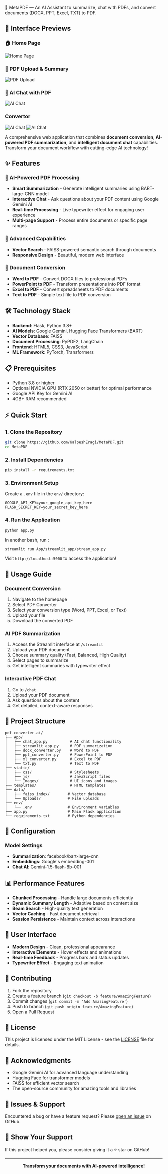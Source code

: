 📑 MetaPDF — An AI Assistant to summarize, chat with PDFs, and convert documents (DOCX, PPT, Excel, TXT) to PDF.

## 📸 Interface Previews
### 🏠 Home Page
![Home Page](static/Images/Screenshot%20(31).png)

### 📄 PDF Upload & Summary
![PDF Upload](static/Images/Screenshot%20(38).png)

### 🤖 AI Chat with PDF
![AI Chat](static/Images/Screenshot%20(29).png)

###  Convertor
![AI Chat](static/Images/Screenshot%20(33).png)
![AI Chat](static/Images/Screenshot%20(34).png)

A comprehensive web application that combines **document conversion**, **AI-powered PDF summarization**, and **intelligent document chat** capabilities. Transform your document workflow with cutting-edge AI technology!

## ✨ Features

### 🤖 AI-Powered PDF Processing
- **Smart Summarization** - Generate intelligent summaries using BART-large-CNN model
- **Interactive Chat** - Ask questions about your PDF content using Google Gemini AI
- **Real-time Processing** - Live typewriter effect for engaging user experience
- **Multi-page Support** - Process entire documents or specific page ranges

### 🚀 Advanced Capabilities
- **Vector Search** - FAISS-powered semantic search through documents
- **Responsive Design** - Beautiful, modern web interface

### 🔄 Document Conversion
- **Word to PDF** - Convert DOCX files to professional PDFs
- **PowerPoint to PDF** - Transform presentations into PDF format
- **Excel to PDF** - Convert spreadsheets to PDF documents
- **Text to PDF** - Simple text file to PDF conversion

## 🛠️ Technology Stack

- **Backend**: Flask, Python 3.8+
- **AI Models**: Google Gemini, Hugging Face Transformers (BART)
- **Vector Database**: FAISS
- **Document Processing**: PyPDF2, LangChain
- **Frontend**: HTML5, CSS3, JavaScript
- **ML Framework**: PyTorch, Transformers

## 📋 Prerequisites

- Python 3.8 or higher
- Optional NVIDIA GPU (RTX 2050 or better) for optimal performance
- Google API Key for Gemini AI
- 4GB+ RAM recommended

## ⚡ Quick Start

### 1. Clone the Repository
```bash
git clone https://github.com/KalpeshEragi/MetaPDF.git
cd MetaPDF
```

### 2. Install Dependencies
```bash
pip install -r requirements.txt
```

### 3. Environment Setup
Create a `.env` file in the `env/` directory:
```env
GOOGLE_API_KEY=your_google_api_key_here
FLASK_SECRET_KEY=your_secret_key_here
```

### 4. Run the Application
```bash
python app.py
```
In another bash, run :
```bash
streamlit run App/streamlit_app/stream_app.py
```


Visit `http://localhost:5000` to access the application!

## 🎯 Usage Guide

### Document Conversion
1. Navigate to the homepage
2. Select PDF Converter
3. Select your conversion type (Word, PPT, Excel, or Text)
4. Upload your file
5. Download the converted PDF

### AI PDF Summarization
1. Access the Streamlit interface at `/streamlit`
2. Upload your PDF document
3. Choose summary quality (Fast, Balanced, High Quality)
4. Select pages to summarize
5. Get intelligent summaries with typewriter effect

### Interactive PDF Chat
1. Go to `/chat`
2. Upload your PDF document
3. Ask questions about the content
4. Get detailed, context-aware responses

## 📁 Project Structure

```
pdf-converter-ai/
├── App/
│   ├── chat_app.py          # AI chat functionality
│   ├── streamlit_app.py     # PDF summarization
│   ├── docx_converter.py    # Word to PDF
│   ├── ppt_converter.py     # PowerPoint to PDF
│   ├── xl_converter.py      # Excel to PDF
│   └── txt.py               # Text to PDF
├── static/
│   ├── css/                 # Stylesheets
│   ├── js/                  # JavaScript files
│   └── Images/              # UI icons and images
├── templates/               # HTML templates
├── data/
│   ├── faiss_index/        # Vector database
│   └── Uploads/            # File uploads
├── env/
│   └── .env                # Environment variables
├── app.py                  # Main Flask application
└── requirements.txt        # Python dependencies
```

## 🔧 Configuration


### Model Settings
- **Summarization**: facebook/bart-large-cnn
- **Embeddings**: Google's embedding-001
- **Chat AI**: Gemini-1.5-flash-8b-001

## 📊 Performance Features

- **Chunked Processing** - Handle large documents efficiently
- **Dynamic Summary Length** - Adaptive based on content size
- **Beam Search** - High-quality text generation
- **Vector Caching** - Fast document retrieval
- **Session Persistence** - Maintain context across interactions

## 🎨 User Interface

- **Modern Design** - Clean, professional appearance
- **Interactive Elements** - Hover effects and animations
- **Real-time Feedback** - Progress bars and status updates
- **Typewriter Effect** - Engaging text animation

## 🤝 Contributing

1. Fork the repository
2. Create a feature branch (`git checkout -b feature/AmazingFeature`)
3. Commit changes (`git commit -m 'Add AmazingFeature'`)
4. Push to branch (`git push origin feature/AmazingFeature`)
5. Open a Pull Request

## 📝 License

This project is licensed under the MIT License - see the [LICENSE](LICENSE) file for details.

## 🙏 Acknowledgments

- Google Gemini AI for advanced language understanding
- Hugging Face for transformer models
- FAISS for efficient vector search
- The open-source community for amazing tools and libraries

## 🐛 Issues & Support

Encountered a bug or have a feature request? Please [open an issue](https://github.com/KalpeshEragi/MetaPDF/issues) on GitHub.

## 🌟 Show Your Support

If this project helped you, please consider giving it a ⭐ star on GitHub!

---

<div align="center">
  <strong>Transform your documents with AI-powered intelligence!</strong>
</div>
